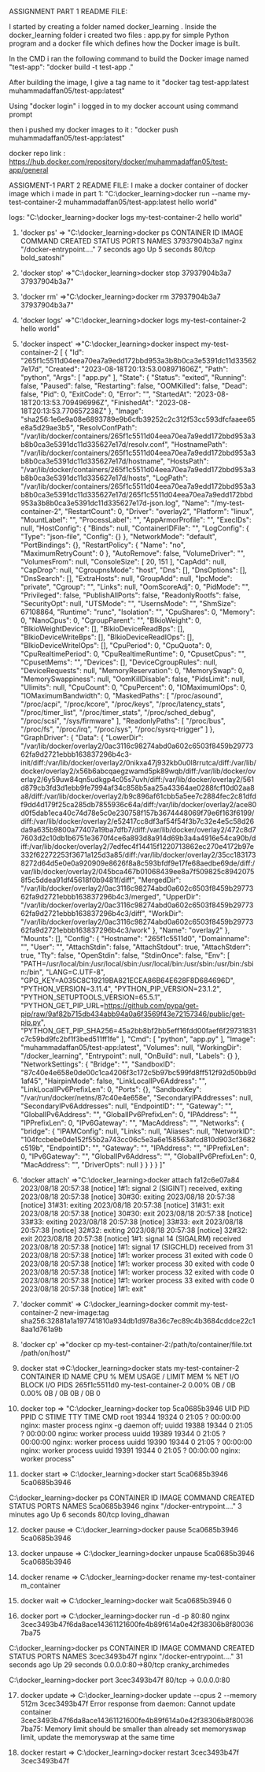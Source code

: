 ASSIGNMENT  PART 1  README FILE:

I started by creating a folder named docker_learning . Inside the docker_learning folder i created two files : app.py for simple Python program and a docker file which defines how the Docker image is built.

In the CMD i ran the following command to build the Docker image named "test-app":
"docker build -t test-app ."

After building the image, I give a tag name to it
"docker tag test-app:latest muhammadaffan05/test-app:latest"

Using "docker login" i logged in to my docker account using command prompt 

then i pushed my docker images to it : "docker push muhammadaffan05/test-app:latest" 

docker repo link : https://hub.docker.com/repository/docker/muhammadaffan05/test-app/general


ASSIGMENT-1 PART 2 README FILE:
I make a docker container of docker image which i made in part 1:
"C:\docker_learning>docker run --name my-test-container-2 muhammadaffan05/test-app:latest
hello world"

logs: "C:\docker_learning>docker logs my-test-container-2
hello world"

1. 'docker ps' => "C:\docker_learning>docker ps
CONTAINER ID   IMAGE     COMMAND                  CREATED         STATUS         PORTS     NAMES
37937904b3a7   nginx     "/docker-entrypoint.…"   7 seconds ago   Up 5 seconds   80/tcp    bold_satoshi"

2. 'docker stop' =>"C:\docker_learning>docker stop 37937904b3a7
37937904b3a7"

3. 'docker rm' =>"C:\docker_learning>docker rm 37937904b3a7
37937904b3a7"

4. 'docker logs' =>"C:\docker_learning>docker logs my-test-container-2
hello world"

5. 'docker inspect' =>"C:\docker_learning>docker inspect my-test-container-2
[
    {
        "Id": "265f1c5511d04eea70ea7a9edd172bbd953a3b8b0ca3e5391dc11d335627e17d",
        "Created": "2023-08-18T20:13:53.008971606Z",
        "Path": "python",
        "Args": [
            "app.py"
        ],
        "State": {
            "Status": "exited",
            "Running": false,
            "Paused": false,
            "Restarting": false,
            "OOMKilled": false,
            "Dead": false,
            "Pid": 0,
            "ExitCode": 0,
            "Error": "",
            "StartedAt": "2023-08-18T20:13:53.709496996Z",
            "FinishedAt": "2023-08-18T20:13:53.770657238Z"
        },
        "Image": "sha256:1e6e9a08e6893789e9b6cfb39252c2c312f53cc593dfcfaaee65e8a5d29ae3b5",
        "ResolvConfPath": "/var/lib/docker/containers/265f1c5511d04eea70ea7a9edd172bbd953a3b8b0ca3e5391dc11d335627e17d/resolv.conf",
        "HostnamePath": "/var/lib/docker/containers/265f1c5511d04eea70ea7a9edd172bbd953a3b8b0ca3e5391dc11d335627e17d/hostname",
        "HostsPath": "/var/lib/docker/containers/265f1c5511d04eea70ea7a9edd172bbd953a3b8b0ca3e5391dc11d335627e17d/hosts",
        "LogPath": "/var/lib/docker/containers/265f1c5511d04eea70ea7a9edd172bbd953a3b8b0ca3e5391dc11d335627e17d/265f1c5511d04eea70ea7a9edd172bbd953a3b8b0ca3e5391dc11d335627e17d-json.log",
        "Name": "/my-test-container-2",
        "RestartCount": 0,
        "Driver": "overlay2",
        "Platform": "linux",
        "MountLabel": "",
        "ProcessLabel": "",
        "AppArmorProfile": "",
        "ExecIDs": null,
        "HostConfig": {
            "Binds": null,
            "ContainerIDFile": "",
            "LogConfig": {
                "Type": "json-file",
                "Config": {}
            },
            "NetworkMode": "default",
            "PortBindings": {},
            "RestartPolicy": {
                "Name": "no",
                "MaximumRetryCount": 0
            },
            "AutoRemove": false,
            "VolumeDriver": "",
            "VolumesFrom": null,
            "ConsoleSize": [
                20,
                151
            ],
            "CapAdd": null,
            "CapDrop": null,
            "CgroupnsMode": "host",
            "Dns": [],
            "DnsOptions": [],
            "DnsSearch": [],
            "ExtraHosts": null,
            "GroupAdd": null,
            "IpcMode": "private",
            "Cgroup": "",
            "Links": null,
            "OomScoreAdj": 0,
            "PidMode": "",
            "Privileged": false,
            "PublishAllPorts": false,
            "ReadonlyRootfs": false,
            "SecurityOpt": null,
            "UTSMode": "",
            "UsernsMode": "",
            "ShmSize": 67108864,
            "Runtime": "runc",
            "Isolation": "",
            "CpuShares": 0,
            "Memory": 0,
            "NanoCpus": 0,
            "CgroupParent": "",
            "BlkioWeight": 0,
            "BlkioWeightDevice": [],
            "BlkioDeviceReadBps": [],
            "BlkioDeviceWriteBps": [],
            "BlkioDeviceReadIOps": [],
            "BlkioDeviceWriteIOps": [],
            "CpuPeriod": 0,
            "CpuQuota": 0,
            "CpuRealtimePeriod": 0,
            "CpuRealtimeRuntime": 0,
            "CpusetCpus": "",
            "CpusetMems": "",
            "Devices": [],
            "DeviceCgroupRules": null,
            "DeviceRequests": null,
            "MemoryReservation": 0,
            "MemorySwap": 0,
            "MemorySwappiness": null,
            "OomKillDisable": false,
            "PidsLimit": null,
            "Ulimits": null,
            "CpuCount": 0,
            "CpuPercent": 0,
            "IOMaximumIOps": 0,
            "IOMaximumBandwidth": 0,
            "MaskedPaths": [
                "/proc/asound",
                "/proc/acpi",
                "/proc/kcore",
                "/proc/keys",
                "/proc/latency_stats",
                "/proc/timer_list",
                "/proc/timer_stats",
                "/proc/sched_debug",
                "/proc/scsi",
                "/sys/firmware"
            ],
            "ReadonlyPaths": [
                "/proc/bus",
                "/proc/fs",
                "/proc/irq",
                "/proc/sys",
                "/proc/sysrq-trigger"
            ]
        },
        "GraphDriver": {
            "Data": {
                "LowerDir": "/var/lib/docker/overlay2/0ac3116c98274abd0a602c6503f8459b2977362fa9d2721ebbb163837296b4c3-init/diff:/var/lib/docker/overlay2/0nikxa47j932kb0u0l8rrutca/diff:/var/lib/docker/overlay2/x56b6abcqaegzwamd5pk89wqb/diff:/var/lib/docker/overlay2/6y59uw84qn5udkgp4c05s7uvh/diff:/var/lib/docker/overlay2/561d879cb3fd3d1ebb9fe7994af34c858b5aa25a43364ae0288fcf10d02aa8a8/diff:/var/lib/docker/overlay2/b9c896af61cbb5a5ee7c2884fec2c81dfdf9dd4d179f25ca285db7855936c64a/diff:/var/lib/docker/overlay2/ace80d0f5dab1eca40c74d78e5c0e230758f157b3674448069f79e6f163f6199/diff:/var/lib/docker/overlay2/e52417cc8df3af54f54f3b7c32e4e5c58d26da9a635b9800a77407a19ba7dfb7/diff:/var/lib/docker/overlay2/472c8d77603d2c10db1b6751e3670f4ce6a893d8a914d69b3a4a4916e54ca90b/diff:/var/lib/docker/overlay2/7edfec4f14415f1220713862ec270e4172b97e332f62272253f3671a125d3a85/diff:/var/lib/docker/overlay2/35cc1831738272d64d5e0e0a920909e8626f8a8c593bfdf9e17fe68aedbe69de/diff:/var/lib/docker/overlay2/045bca467b01068439ee8a7f509825c89420758f5c5ddea91df45618f0b9481f/diff",
                "MergedDir": "/var/lib/docker/overlay2/0ac3116c98274abd0a602c6503f8459b2977362fa9d2721ebbb163837296b4c3/merged",
                "UpperDir": "/var/lib/docker/overlay2/0ac3116c98274abd0a602c6503f8459b2977362fa9d2721ebbb163837296b4c3/diff",
                "WorkDir": "/var/lib/docker/overlay2/0ac3116c98274abd0a602c6503f8459b2977362fa9d2721ebbb163837296b4c3/work"
            },
            "Name": "overlay2"
        },
        "Mounts": [],
        "Config": {
            "Hostname": "265f1c5511d0",
            "Domainname": "",
            "User": "",
            "AttachStdin": false,
            "AttachStdout": true,
            "AttachStderr": true,
            "Tty": false,
            "OpenStdin": false,
            "StdinOnce": false,
            "Env": [
                "PATH=/usr/local/bin:/usr/local/sbin:/usr/local/bin:/usr/sbin:/usr/bin:/sbin:/bin",
                "LANG=C.UTF-8",
                "GPG_KEY=A035C8C19219BA821ECEA86B64E628F8D684696D",
                "PYTHON_VERSION=3.11.4",
                "PYTHON_PIP_VERSION=23.1.2",
                "PYTHON_SETUPTOOLS_VERSION=65.5.1",
                "PYTHON_GET_PIP_URL=https://github.com/pypa/get-pip/raw/9af82b715db434abb94a0a6f3569f43e72157346/public/get-pip.py",
                "PYTHON_GET_PIP_SHA256=45a2bb8bf2bb5eff16fdd00faef6f29731831c7c59bd9fc2bf1f3bed511ff1fe"
            ],
            "Cmd": [
                "python",
                "app.py"
            ],
            "Image": "muhammadaffan05/test-app:latest",
            "Volumes": null,
            "WorkingDir": "/docker_learning",
            "Entrypoint": null,
            "OnBuild": null,
            "Labels": {}
        },
        "NetworkSettings": {
            "Bridge": "",
            "SandboxID": "87c40e4e658e0de00c1ca4206f3c172c5b97bc599fd8ff512f92d50bb9d1af45",
            "HairpinMode": false,
            "LinkLocalIPv6Address": "",
            "LinkLocalIPv6PrefixLen": 0,
            "Ports": {},
            "SandboxKey": "/var/run/docker/netns/87c40e4e658e",
            "SecondaryIPAddresses": null,
            "SecondaryIPv6Addresses": null,
            "EndpointID": "",
            "Gateway": "",
            "GlobalIPv6Address": "",
            "GlobalIPv6PrefixLen": 0,
            "IPAddress": "",
            "IPPrefixLen": 0,
            "IPv6Gateway": "",
            "MacAddress": "",
            "Networks": {
                "bridge": {
                    "IPAMConfig": null,
                    "Links": null,
                    "Aliases": null,
                    "NetworkID": "104fccbebe0de152f55b2a743cc06c5e3a6e158563afcd810d903cf3682c519b",
                    "EndpointID": "",
                    "Gateway": "",
                    "IPAddress": "",
                    "IPPrefixLen": 0,
                    "IPv6Gateway": "",
                    "GlobalIPv6Address": "",
                    "GlobalIPv6PrefixLen": 0,
                    "MacAddress": "",
                    "DriverOpts": null
                }
            }
        }
    }
]"


6. 'docker attach' =>"C:\docker_learning>docker attach fa12c6e07a84
2023/08/18 20:57:38 [notice] 1#1: signal 2 (SIGINT) received, exiting
2023/08/18 20:57:38 [notice] 30#30: exiting
2023/08/18 20:57:38 [notice] 31#31: exiting
2023/08/18 20:57:38 [notice] 31#31: exit
2023/08/18 20:57:38 [notice] 30#30: exit
2023/08/18 20:57:38 [notice] 33#33: exiting
2023/08/18 20:57:38 [notice] 33#33: exit
2023/08/18 20:57:38 [notice] 32#32: exiting
2023/08/18 20:57:38 [notice] 32#32: exit
2023/08/18 20:57:38 [notice] 1#1: signal 14 (SIGALRM) received
2023/08/18 20:57:38 [notice] 1#1: signal 17 (SIGCHLD) received from 31
2023/08/18 20:57:38 [notice] 1#1: worker process 31 exited with code 0
2023/08/18 20:57:38 [notice] 1#1: worker process 30 exited with code 0
2023/08/18 20:57:38 [notice] 1#1: worker process 32 exited with code 0
2023/08/18 20:57:38 [notice] 1#1: worker process 33 exited with code 0
2023/08/18 20:57:38 [notice] 1#1: exit"

7. 'docker commit' => C:\docker_learning>docker commit my-test-container-2 new-image:tag
sha256:32881a1a197741810a934db1d978a36c7ec89c4b3684cddce22c18aa1d761a9b

8. 'docker cp' =>"docker cp my-test-container-2:/path/to/container/file.txt /path/on/host/"

9. docker stat =>C:\docker_learning>docker stats my-test-container-2
CONTAINER ID   NAME                  CPU %     MEM USAGE / LIMIT   MEM %     NET I/O   BLOCK I/O   PIDS
265f1c5511d0   my-test-container-2   0.00%     0B / 0B             0.00%     0B / 0B   0B / 0B     0

10. docker top => "C:\docker_learning>docker top 5ca0685b3946
UID                 PID                 PPID                C                   STIME               TTY                 TIME                CMD
root                19344               19324               0                   21:05               ?                   00:00:00            nginx: master process nginx -g daemon off;
uuidd               19388               19344               0                   21:05               ?                   00:00:00            nginx: worker process
uuidd               19389               19344               0                   21:05               ?                   00:00:00            nginx: worker process
uuidd               19390               19344               0                   21:05               ?                   00:00:00            nginx: worker process
uuidd               19391               19344               0                   21:05               ?                   00:00:00            nginx: worker process"


11. docker start => C:\docker_learning>docker start 5ca0685b3946
5ca0685b3946

C:\docker_learning>docker ps
CONTAINER ID   IMAGE     COMMAND                  CREATED         STATUS         PORTS     NAMES
5ca0685b3946   nginx     "/docker-entrypoint.…"   3 minutes ago   Up 6 seconds   80/tcp    loving_dhawan


12. docker pause => C:\docker_learning>docker pause 5ca0685b3946
5ca0685b3946

13. docker unpause => C:\docker_learning>docker unpause 5ca0685b3946
5ca0685b3946

14. docker rename => C:\docker_learning>docker rename my-test-container m_container

15. docker wait => C:\docker_learning>docker wait 5ca0685b3946
0

16.  docker port => C:\docker_learning>docker run -d -p 80:80 nginx
3cec3493b47f6da8ace14361121600fe4b89f614a0e42f38306b8f800367ba75

C:\docker_learning>docker ps
CONTAINER ID   IMAGE     COMMAND                  CREATED          STATUS          PORTS                NAMES
3cec3493b47f   nginx     "/docker-entrypoint.…"   31 seconds ago   Up 29 seconds   0.0.0.0:80->80/tcp   cranky_archimedes

C:\docker_learning>docker port 3cec3493b47f
80/tcp -> 0.0.0.0:80

17. docker update => C:\docker_learning>docker update --cpus 2 --memory 512m 3cec3493b47f
Error response from daemon: Cannot update container 3cec3493b47f6da8ace14361121600fe4b89f614a0e42f38306b8f800367ba75: Memory limit should be smaller than already set memoryswap limit, update the memoryswap at the same time

18. docker restart => C:\docker_learning>docker restart 3cec3493b47f 3cec3493b47f 